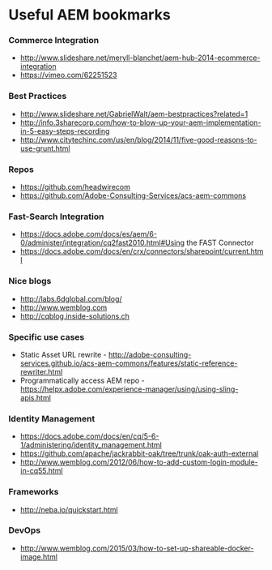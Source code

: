 # Useful AEM bookmarks


### Commerce Integration 
* http://www.slideshare.net/meryll-blanchet/aem-hub-2014-ecommerce-integration 
* https://vimeo.com/62251523

### Best Practices 
* http://www.slideshare.net/GabrielWalt/aem-bestpractices?related=1
* http://info.3sharecorp.com/how-to-blow-up-your-aem-implementation-in-5-easy-steps-recording
* http://www.citytechinc.com/us/en/blog/2014/11/five-good-reasons-to-use-grunt.html

### Repos 
* https://github.com/headwirecom
* https://github.com/Adobe-Consulting-Services/acs-aem-commons

### Fast-Search Integration
* https://docs.adobe.com/docs/es/aem/6-0/administer/integration/cq2fast2010.html#Using the FAST Connector
* https://docs.adobe.com/docs/en/crx/connectors/sharepoint/current.html

### Nice blogs
* http://labs.6dglobal.com/blog/
* http://www.wemblog.com
* http://cqblog.inside-solutions.ch

### Specific use cases
* Static Asset URL rewrite - http://adobe-consulting-services.github.io/acs-aem-commons/features/static-reference-rewriter.html
* Programmatically access AEM repo - https://helpx.adobe.com/experience-manager/using/using-sling-apis.html

### Identity Management
* https://docs.adobe.com/docs/en/cq/5-6-1/administering/identity_management.html
* https://github.com/apache/jackrabbit-oak/tree/trunk/oak-auth-external
* http://www.wemblog.com/2012/06/how-to-add-custom-login-module-in-cq55.html

### Frameworks
* http://neba.io/quickstart.html

### DevOps
* http://www.wemblog.com/2015/03/how-to-set-up-shareable-docker-image.html
